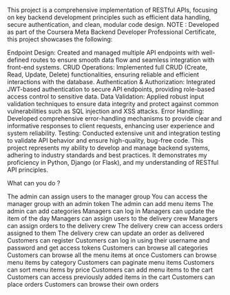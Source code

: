 
This project is a comprehensive implementation of RESTful APIs, focusing on key backend development principles such as efficient data handling, secure authentication, and clean, modular code design. NOTE : Developed as part of the Coursera Meta Backend Developer Professional Certificate, this project showcases the following:

Endpoint Design: Created and managed multiple API endpoints with well-defined routes to ensure smooth data flow and seamless integration with front-end systems.
CRUD Operations: Implemented full CRUD (Create, Read, Update, Delete) functionalities, ensuring reliable and efficient interactions with the database.
Authentication & Authorization: Integrated JWT-based authentication to secure API endpoints, providing role-based access control to sensitive data.
Data Validation: Applied robust input validation techniques to ensure data integrity and protect against common vulnerabilities such as SQL injection and XSS attacks.
Error Handling: Developed comprehensive error-handling mechanisms to provide clear and informative responses to client requests, enhancing user experience and system reliability.
Testing: Conducted extensive unit and integration testing to validate API behavior and ensure high-quality, bug-free code.
This project represents my ability to develop and manage backend systems, adhering to industry standards and best practices. It demonstrates my proficiency in Python, Django (or Flask), and my understanding of RESTful API principles.

What can you do ?

The admin can assign users to the manager group
You can access the manager group with an admin token
The admin can add menu items
The admin can add categories
Managers can log in
Managers can update the item of the day
Managers can assign users to the delivery crew
Managers can assign orders to the delivery crew
The delivery crew can access orders assigned to them
The delivery crew can update an order as delivered
Customers can register
Customers can log in using their username and password and get access tokens
Customers can browse all categories
Customers can browse all the menu items at once
Customers can browse menu items by category
Customers can paginate menu items
Customers can sort menu items by price
Customers can add menu items to the cart
Customers can access previously added items in the cart
Customers can place orders
Customers can browse their own orders
